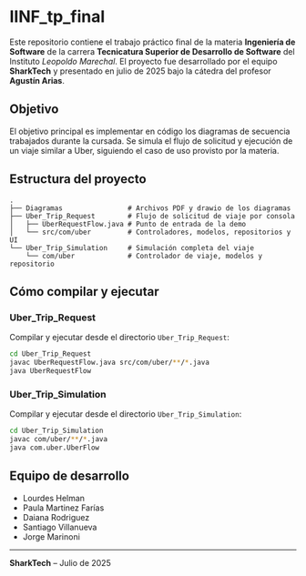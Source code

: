 # IINF_tp_final

Este repositorio contiene el trabajo práctico final de la materia **Ingeniería de Software** de la carrera **Tecnicatura Superior de Desarrollo de Software** del Instituto *Leopoldo Marechal*. El proyecto fue desarrollado por el equipo **SharkTech** y presentado en julio de 2025 bajo la cátedra del profesor **Agustín Arias**.

## Objetivo
El objetivo principal es implementar en código los diagramas de secuencia trabajados durante la cursada. Se simula el flujo de solicitud y ejecución de un viaje similar a Uber, siguiendo el caso de uso provisto por la materia.

## Estructura del proyecto

```
.
├── Diagramas                # Archivos PDF y drawio de los diagramas
├── Uber_Trip_Request        # Flujo de solicitud de viaje por consola
│   ├── UberRequestFlow.java # Punto de entrada de la demo
│   └── src/com/uber         # Controladores, modelos, repositorios y UI
└── Uber_Trip_Simulation     # Simulación completa del viaje
    └── com/uber             # Controlador de viaje, modelos y repositorio
```

## Cómo compilar y ejecutar

### Uber_Trip_Request
Compilar y ejecutar desde el directorio `Uber_Trip_Request`:

```bash
cd Uber_Trip_Request
javac UberRequestFlow.java src/com/uber/**/*.java
java UberRequestFlow
```

### Uber_Trip_Simulation
Compilar y ejecutar desde el directorio `Uber_Trip_Simulation`:

```bash
cd Uber_Trip_Simulation
javac com/uber/**/*.java
java com.uber.UberFlow
```

## Equipo de desarrollo
- Lourdes Helman
- Paula Martinez Farías
- Daiana Rodriguez
- Santiago Villanueva
- Jorge Marinoni

---
**SharkTech** – Julio de 2025
